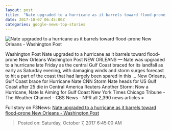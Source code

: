 ```yaml
---
layout: post
title:  "Nate upgraded to a hurricane as it barrels toward flood-prone New Orleans - Washington Post"
date: 2017-10-07 06:45:00Z
categories: google-news-top-stories
---
```


![Nate upgraded to a hurricane as it barrels toward flood-prone New Orleans - Washington Post](https://img.washingtonpost.com/rf/image_1484w/2010-2019/WashingtonPost/2017/10/07/National-Enterprise/Images/858339064-2398.jpg?t=20170517)

Washington Post Nate upgraded to a hurricane as it barrels toward flood-prone New Orleans Washington Post NEW ORLEANS — Nate was upgraded to a hurricane late Friday as the central Gulf Coast braced for its landfall as early as Saturday evening, with damaging winds and storm surges forecast to hit a part of the coast that had largely been spared in this ... New Orleans, Gulf Coast brace for Hurricane Nate CNN Storm Nate heads for US Gulf Coast after 25 die in Central America Reuters Another Storm: Now a Hurricane, Nate Is Aiming for Gulf Coast New York Times Chicago Tribune - The Weather Channel - CBS News - NPR all 2,390 news articles »


Full story on F3News: [Nate upgraded to a hurricane as it barrels toward flood-prone New Orleans - Washington Post](http://www.f3nws.com/n/TGyCXJ)

> Posted on: Saturday, October 7, 2017 6:45:00 AM
